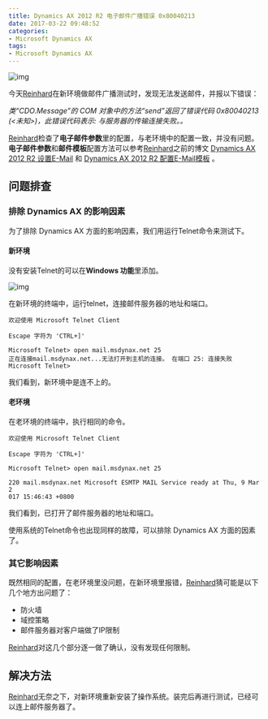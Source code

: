 ```yaml
---
title: Dynamics AX 2012 R2 电子邮件广播错误 0x80040213
date: 2017-03-22 09:48:52
categories:
- Microsoft Dynamics AX
tags:
- Microsoft Dynamics AX
---
```


![img](https://images2015.cnblogs.com/blog/453825/201703/453825-20170322094632408-1459031889.png)

今天[Reinhard](http://www.cnblogs.com/msdynax)在新环境做邮件广播测试时，发现无法发送邮件，并报以下错误：

*类“CDO.Message”的 COM 对象中的方法“send”返回了错误代码 0x80040213 (<未知>)，此错误代码表示: 与服务器的传输连接失败。。*

[Reinhard](http://www.cnblogs.com/msdynax)检查了**电子邮件参数**里的配置，与老环境中的配置一致，并没有问题。**电子邮件参数**和**邮件模板**配置方法可以参考[Reinhard](http://www.cnblogs.com/msdynax)之前的博文 [Dynamics AX 2012 R2 设置E-Mail](http://www.cnblogs.com/msdynax/p/set-up-e-mail-for-ax.html) 和 [Dynamics AX 2012 R2 配置E-Mail模板](http://www.cnblogs.com/msdynax/p/configuring-e-mail-template.html) 。

## 问题排查

### 排除 Dynamics AX 的影响因素

为了排除 Dynamics AX 方面的影响因素，我们用运行Telnet命令来测试下。

#### 新环境

没有安装Telnet的可以在**Windows 功能**里添加。

![img](https://images2015.cnblogs.com/blog/453825/201703/453825-20170322094649518-1604993611.png)

在新环境的终端中，运行telnet，连接邮件服务器的地址和端口。

```
欢迎使用 Microsoft Telnet Client

Escape 字符为 'CTRL+]'

Microsoft Telnet> open mail.msdynax.net 25
正在连接mail.msdynax.net...无法打开到主机的连接。 在端口 25: 连接失败
Microsoft Telnet>
```

我们看到，新环境中是连不上的。

#### 老环境

在老环境的终端中，执行相同的命令。

```
欢迎使用 Microsoft Telnet Client

Escape 字符为 'CTRL+]'

Microsoft Telnet> open mail.msdynax.net 25

220 mail.msdynax.net Microsoft ESMTP MAIL Service ready at Thu, 9 Mar 2
017 15:46:43 +0800
```

我们看到，已打开了邮件服务器的地址和端口。

使用系统的Telnet命令也出现同样的故障，可以排除 Dynamics AX 方面的因素了。

### 其它影响因素

既然相同的配置，在老环境里没问题，在新环境里报错，[Reinhard](http://www.cnblogs.com/msdynax)猜可能是以下几个地方出问题了：

- 防火墙
- 域控策略
- 邮件服务器对客户端做了IP限制

[Reinhard](http://www.cnblogs.com/msdynax)对这几个部分逐一做了确认，没有发现任何限制。

## 解决方法

[Reinhard](http://www.cnblogs.com/msdynax)无奈之下，对新环境重新安装了操作系统。装完后再进行测试，已经可以连上邮件服务器了。